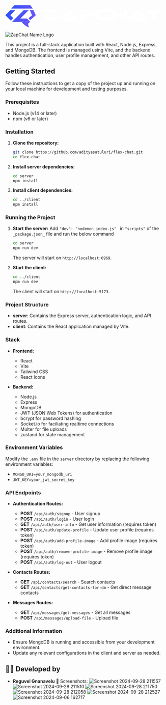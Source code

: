 <svg width="1450" height="200" viewBox="0 0 1450 200" fill="none" xmlns="http://www.w3.org/2000/svg">
<path d="M45.2018 45.2018L0 90.4036L48.8107 139.214L71.0543 116.256L45.2018 90.4036L90.4036 45.2018H45.2018Z" fill="white"/>
<path d="M45.2018 45.2018L0 90.4036L48.8107 139.214L71.0543 116.256L45.2018 90.4036L90.4036 45.2018H45.2018Z" fill="url(#paint0_linear_31_29)"/>
<path d="M89.7564 120.538L60.5598 150.673H225.83L195.695 120.538H135.426L210.762 45.2018H165.561L90.2242 120.538H89.7564Z" fill="white"/>
<path d="M89.7564 120.538L60.5598 150.673H225.83L195.695 120.538H135.426L210.762 45.2018H165.561L90.2242 120.538H89.7564Z" fill="url(#paint1_linear_31_29)"/>
<path d="M52.5561 30.1345L82.5112 0H225.83L248.431 30.1345H52.5561Z" fill="white"/>
<path d="M52.5561 30.1345L82.5112 0H225.83L248.431 30.1345H52.5561Z" fill="url(#paint2_linear_31_29)"/>
<path d="M208.969 117.937L225.112 134.529L275.336 90.583L253.812 44.843H221.525L241.256 90.583L208.969 117.937Z" fill="white"/>
<path d="M208.969 117.937L225.112 134.529L275.336 90.583L253.812 44.843H221.525L241.256 90.583L208.969 117.937Z" fill="url(#paint3_linear_31_29)"/>
<path d="M215.695 200C186.637 193.901 150.224 162.332 147.982 148.43L210.314 144.395L226.009 150.673C210.314 161.435 196.861 166.368 215.695 200Z" fill="white"/>
<path d="M215.695 200C186.637 193.901 150.224 162.332 147.982 148.43L210.314 144.395L226.009 150.673C210.314 161.435 196.861 166.368 215.695 200Z" fill="url(#paint4_linear_31_29)"/>
<path d="M399.92 112.48H485.168L457.52 140H333.488L415.408 58.08H333.488L361.008 30.56H481.84L399.92 112.48ZM531.05 140L554.7 116.35H618.72L578.68 76.31L514.99 140H481.55L572.63 48.92C574.317 47.2333 576.333 46.39 578.68 46.39C581.027 46.39 583.043 47.2333 584.73 48.92L675.81 140H531.05ZM778.62 46.39C786.686 46.39 793.58 49.2867 799.3 55.08C805.02 60.8 807.88 67.6933 807.88 75.76C807.88 83.8267 805.02 90.72 799.3 96.44C793.58 102.16 786.686 105.02 778.62 105.02H701.18V140H677.42V81.37H778.62C780.16 81.37 781.48 80.82 782.58 79.72C783.68 78.62 784.23 77.3 784.23 75.76C784.23 74.22 783.68 72.9 782.58 71.8C781.48 70.6267 780.16 70.04 778.62 70.04H677.42L701.18 46.39H778.62ZM845.499 66.528C840.208 71.8187 837.563 78.176 837.563 85.6C837.563 92.9387 840.208 99.2533 845.499 104.544C850.79 109.835 857.147 112.48 864.571 112.48H961.851V140H864.571C854.672 140 845.542 137.568 837.179 132.704C828.816 127.84 822.203 121.227 817.339 112.864C812.475 104.501 810.043 95.4133 810.043 85.6C810.043 75.7867 812.475 66.6987 817.339 58.336C822.203 49.888 828.816 43.232 837.179 38.368C845.542 33.504 854.672 31.072 864.571 31.072H961.851L934.203 58.592H864.571C857.147 58.592 850.79 61.2373 845.499 66.528ZM1074.7 46.39H1098.35V140H1074.7V105.02H991.764V140H968.114V46.39H991.764V81.37H1074.7V46.39ZM1151.28 140L1174.93 116.35H1238.95L1198.91 76.31L1135.22 140H1101.78L1192.86 48.92C1194.55 47.2333 1196.56 46.39 1198.91 46.39C1201.26 46.39 1203.27 47.2333 1204.96 48.92L1296.04 140H1151.28ZM1297.96 46.39H1404.66V70.04H1351.31V140H1327.66V70.04H1274.31L1297.96 46.39Z" fill="white"/>
<defs>
<linearGradient id="paint0_linear_31_29" x1="0" y1="0" x2="374.621" y2="190.277" gradientUnits="userSpaceOnUse">
<stop stop-color="#2E52F6"/>
<stop offset="0.169805" stop-color="#3452F5"/>
<stop offset="1" stop-color="#8C57FF"/>
</linearGradient>
<linearGradient id="paint1_linear_31_29" x1="0" y1="0" x2="374.621" y2="190.277" gradientUnits="userSpaceOnUse">
<stop stop-color="#2E52F6"/>
<stop offset="0.169805" stop-color="#3452F5"/>
<stop offset="1" stop-color="#8C57FF"/>
</linearGradient>
<linearGradient id="paint2_linear_31_29" x1="0" y1="0" x2="374.621" y2="190.277" gradientUnits="userSpaceOnUse">
<stop stop-color="#2E52F6"/>
<stop offset="0.169805" stop-color="#3452F5"/>
<stop offset="1" stop-color="#8C57FF"/>
</linearGradient>
<linearGradient id="paint3_linear_31_29" x1="0" y1="0" x2="374.621" y2="190.277" gradientUnits="userSpaceOnUse">
<stop stop-color="#2E52F6"/>
<stop offset="0.169805" stop-color="#3452F5"/>
<stop offset="1" stop-color="#8C57FF"/>
</linearGradient>
<linearGradient id="paint4_linear_31_29" x1="0" y1="0" x2="374.621" y2="190.277" gradientUnits="userSpaceOnUse">
<stop stop-color="#2E52F6"/>
<stop offset="0.169805" stop-color="#3452F5"/>
<stop offset="1" stop-color="#8C57FF"/>
</linearGradient>
</defs>
</svg>

![ZapChat Name Logo](https://github.com/user-attachments/assets/2005bf4c-470a-4411-a56d-101bbe7f663d)

This project is a full-stack application built with React, Node.js, Express, and MongoDB. The frontend is managed using Vite, and the backend handles authentication, user profile management, and other API routes.

## Getting Started

Follow these instructions to get a copy of the project up and running on your local machine for development and testing purposes.

### Prerequisites

- Node.js (v14 or later)
- npm (v6 or later)

### Installation

1. **Clone the repository:**

   ```bash
   git clone https://github.com/adityasatuluri/flex-chat.git
   cd flex-chat
   ```

2. **Install server dependencies:**

   ```bash
   cd server
   npm install
   ```

3. **Install client dependencies:**

   ```bash
   cd ../client
   npm install
   ```

### Running the Project

1. **Start the server:** Add `"dev": "nodemon index.js" ` in `"scripts"` of the `_package.json_` file and run the below command

   ```bash
   cd server
   npm run dev
   ```

   The server will start on `http://localhost:6969`.

2. **Start the client:**

   ```bash
   cd ../client
   npm run dev
   ```

   The client will start on `http://localhost:5173`.

### Project Structure

- **server**: Contains the Express server, authentication logic, and API routes.
- **client**: Contains the React application managed by Vite.

### Stack

- **Frontend:**

  - React
  - Vite
  - Tailwind CSS
  - React Icons

- **Backend:**
  - Node.js
  - Express
  - MongoDB
  - JWT (JSON Web Tokens) for authentication
  - bcrypt for password hashing
  - Socket.io for faciliating realtime connections
  - Multer for file uploads
  - zustand for state management

### Environment Variables

Modify the `.env` file in the `server` directory by replacing the following environment variables:

- `MONGO_URI=your_mongodb_uri`
- `JWT_KEY=your_jwt_secret_key`

### API Endpoints

- **Authentication Routes:**

  - **POST** `/api/auth/signup` - User signup
  - **POST** `/api/auth/login` - User login
  - **GET** `/api/auth/user-info` - Get user information (requires token)
  - **POST** `/api/auth/update-profile` - Update user profile (requires token)
  - **POST** `/api/auth/add-profile-image` - Add profile image (requires token)
  - **POST** `/api/auth/remove-profile-image` - Remove profile image (requires token)
  - **POST** `/api/auth/log-out` - User logout

- **Contacts Routes:**

  - **GET** `/api/contacts/search` - Search contacts
  - **GET** `/api/contacts/get-contacts-for-dm` - Get direct message contacts

- **Messages Routes:**
  - **GET** `/api/messages/get-messages` - Get all messages
  - **POST** `/api/messages/upload-file` - Upload file

### Additional Information

- Ensure MongoDB is running and accessible from your development environment.
- Update any relevant configurations in the client and server as needed.

## 👨‍💻 Developed by

- **Reguvel Gnanavelu** 🚀
Screenshots:
![Screenshot 2024-09-28 211557](https://github.com/user-attachments/assets/e80b9882-7978-4a50-a7b9-213dca8c98be)
![Screenshot 2024-09-28 211510](https://github.com/user-attachments/assets/5b8349f5-2861-4e0f-8032-9ecdbdfc6e57)
![Screenshot 2024-09-28 211750](https://github.com/user-attachments/assets/9b183bcf-3bf7-4e07-9ddd-5c6ec3cabc45)
![Screenshot 2024-09-28 212058](https://github.com/user-attachments/assets/d76a94a0-20a3-466c-b74c-e77dceeac734)
![Screenshot 2024-09-28 212527](https://github.com/user-attachments/assets/f037464f-b61b-41ec-9fe5-2b4ee06619c2)
![Screenshot 2024-09-06 162717](https://github.com/user-attachments/assets/e9f5b19c-a0fb-434f-9141-77d88b7c629d)
